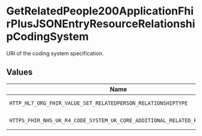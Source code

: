 # GetRelatedPeople200ApplicationFhirPlusJSONEntryResourceRelationshipCodingSystem

URI of the coding system specification.


## Values

| Name                                                                      | Value                                                                     |
| ------------------------------------------------------------------------- | ------------------------------------------------------------------------- |
| `HTTP_HL7_ORG_FHIR_VALUE_SET_RELATEDPERSON_RELATIONSHIPTYPE`              | http://hl7.org/fhir/ValueSet/relatedperson-relationshiptype               |
| `HTTPS_FHIR_NHS_UK_R4_CODE_SYSTEM_UK_CORE_ADDITIONAL_RELATED_PERSON_ROLE` | https://fhir.nhs.uk/R4/CodeSystem/UKCore-AdditionalRelatedPersonRole      |